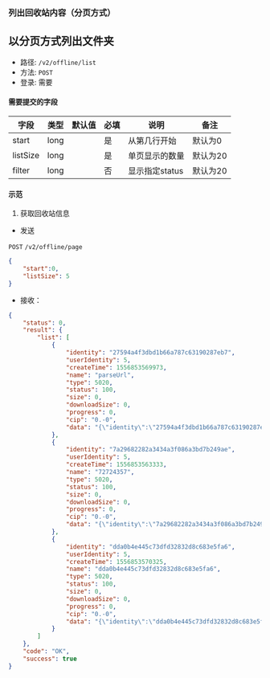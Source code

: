 ### 列出回收站内容（分页方式）

## 以分页方式列出文件夹

* 路径: ```/v2/offline/list```
* 方法: ```POST```
* 登录: 需要

#### 需要提交的字段

| 字段          	| 类型    	| 默认值 	| 必填 	| 说明               	| 备注                         	|
|---------------	|---------	|--------	|------	|--------------------	|------------------------------	|
| start          	| long  	|        	| 是   	| 从第几行开始             	|   默认为0   	|
| listSize         	| long  	|        	| 是   	| 单页显示的数量          	|   默认为20   	|
| filter         	| long  	|        	| 否   	| 显示指定status          	|   默认为20   	|



#### 示范

1. 获取回收站信息

* 发送

```POST``` ```/v2/offline/page```

```json
{
	"start":0,
	"listSize": 5
}
```

* 接收：

```json
{
    "status": 0,
    "result": {
        "list": [
            {
                "identity": "27594a4f3dbd1b66a787c63190287eb7",
                "userIdentity": 5,
                "createTime": 1556853569973,
                "name": "parseUrl",
                "type": 5020,
                "status": 100,
                "size": 0,
                "downloadSize": 0,
                "progress": 0,
                "cip": "0.-0",
                "data": "{\"identity\":\"27594a4f3dbd1b66a787c63190287eb7\",\"user\":5,\"path\":\"/ab/c/d\"}"
            },
            {
                "identity": "7a29682282a3434a3f086a3bd7b249ae",
                "userIdentity": 5,
                "createTime": 1556853563333,
                "name": "72724357",
                "type": 5020,
                "status": 100,
                "size": 0,
                "downloadSize": 0,
                "progress": 0,
                "cip": "0.-0",
                "data": "{\"identity\":\"7a29682282a3434a3f086a3bd7b249ae\",\"user\":5,\"path\":\"/ab/c/d\"}"
            },
            {
                "identity": "dda0b4e445c73dfd32832d8c683e5fa6",
                "userIdentity": 5,
                "createTime": 1556853570325,
                "name": "dda0b4e445c73dfd32832d8c683e5fa6",
                "type": 5020,
                "status": 100,
                "size": 0,
                "downloadSize": 0,
                "progress": 0,
                "cip": "0.-0",
                "data": "{\"identity\":\"dda0b4e445c73dfd32832d8c683e5fa6\",\"user\":5,\"path\":\"/ab/c/d\"}"
            }
        ]
    },
    "code": "OK",
    "success": true
}
```

